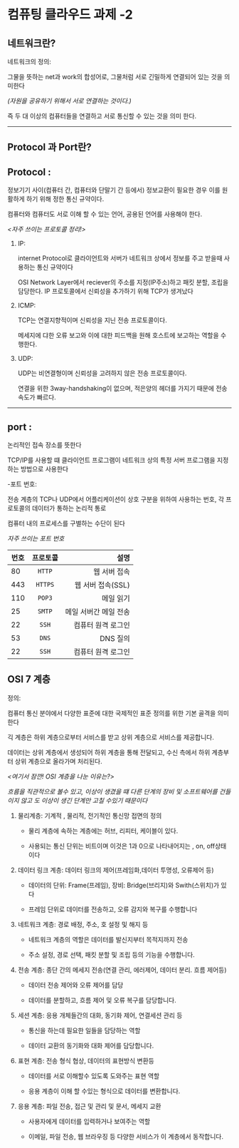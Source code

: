 컴퓨팅 클라우드 과제 -2
========================
네트워크란?
------------
네트워크의 정의: 

그물을 뜻하는 net과 work의 합성어로, 그물처럼 서로 긴밀하게 연결되어 있는 것을 의미한다

*(자원을 공유하기 위해서 서로 연결하는 것이다.)*

즉 두 대 이상의 컴퓨터들을 연결하고 서로 통신할 수 있는 것을 의미 한다.

*** 

Protocol 과 Port란?
--------------------

Protocol : 
-----------

정보기기 사이(컴퓨터 간, 컴퓨터와 단말기 간 등에서) 정보교환이 필요한 경우 이를 원활하게 하기 위해 정한 통신 규약이다.

컴퓨터와 컴퓨터도 서로 이해 할 수 있는 언어, 공용된 언어를 사용해야 한다.  

*<자주 쓰이는 프로토콜 정리!>* 

1. IP:

   internet Protocol로 클라이언트와 서버가 네트워크 상에서 정보를 주고 받을때 사용하는 통신 규약이다

   OSI Network Layer에서 reciever의 주소를 지정(IP주소)하고 패킷 분할, 조립을 담당한다. IP 프로토콜에서 신뢰성을 추가하기 위해 TCP가 생겨났다



2. ICMP:

   TCP는 연결지향적이며 신뢰성을 지닌 전송 프로토콜이다.
   
   메세지에 댜한 오류 보고와 이에 대한 피드백을 원해 호스트에 보고하는 역할을 수행한다.


4. UDP:

   UDP는 비연결형이며 신뢰성을 고려하지 않은 전송 프로토콜이다.

   연결을 위한 3way-handshaking이 없으며, 적은양의 헤더를 가지기 때문에 전송 속도가 빠르다.

   

*** 

port : 
--------
논리적인 접속 장소를 뜻한다

TCP/IP를 사용할 떄 클라이언트 프로그램이 네트워크 상의 특정 서버 프로그램을 지정하는 방법으로 사용한다


-포트 번호:

   전송 계층의 TCP나 UDP에서 어플리케이션이 상호 구분을 위하여 사용하는 번호, 각 프로토콜의 데이터가 통하는 논리적 통로
   
  컴퓨터 내의 프로세스를 구별하는 수단이 된다

  *자주 쓰이는 포트 번호*
      


| 번호 | 프로토콜 |  설명 |
|---|:---:|---:|
| 80 | `HTTP` | 웹 서버 접속 |
| 443 |  `HTTPS` | 웹 서버 접속(SSL) |
| 110 | `POP3` | 메일 읽기 |
| 25 | `SMTP` | 메일 서버간 메일 전송 |
| 22 | `SSH` | 컴퓨터 원격 로그인 |
| 53 | `DNS` | DNS 질의 |
| 22 | `SSH` | 컴퓨터 원격 로그인 |



OSI 7 계층
----------

정의:

컴퓨터 통신 분야에서 다양한 표준에 대한 국제적인 표준 정의를 위한 기본 골격을 의미한다

긱 계층은 하위 계층으로부터 서비스를 받고 상위 계층으로 서비스를 제공합니다. 

데이터는 상위 계층에서 생성되어 하위 계층을 통해 전달되고, 수신 측에서 하위 계층부터 상위 계층으로 올라가며 처리된다.

*<여기서 잠깐! OSI 계층을 나눈 이유는?>*

*흐름을 직관적으로 볼수 있고, 이상이 생겼을 떄 다른 단계의 장비 및 소프트웨어를 건들이지 않고 도 이상이 생긴 단계만 고칠 수있기 때문이다*



1. 물리계층: 기계적 , 물리적, 전기적인 통신망 접면의 정의
   + 물리 계층에 속하는 계층에는 허브, 리피터, 케이블이 있다.

   + 사용되는 통신 단위는 비트이며 이것은 1과 0으로 나타내어지는 , on, off상태이다
        

2. 데이터 링크 계층: 데이터 링크의 제어(프레임화,데이터 투명성, 오류제어 등)
   + 데이터의 단위: Frame(프레임), 장비: Bridge(브리지)와 Swith(스위치)가 있다

   + 프레임 단위로 데이터를 전송하고, 오류 감지와 복구를 수행합니다
   

3. 네트워크 계층: 경로 배정, 주소, 호 설정 및 해지 등
   + 네트워크 계층의 역할은 데이터를 발신지부터 목적지까지 전송

   + 주소 설정, 경로 선택, 패킷 분할 및 조립 등의 기능을 수행합니다.
     
4. 전송 계층: 종단 간의 메세지 전송(연결 관리, 에러제어, 데이터 분리. 흐름 제어등)

   + 데이터 전송 제어와 오류 제어를 담당

   + 데이터를 분할하고, 흐름 제어 및 오류 복구를 담당합니다.
     
5. 세션 계층: 응용 개체들간의 대화, 동기화 제어, 연결세션 관리 등

   + 통신을 하는데 필요한 일들을 담당하는 역할

   + 데이터 교환의 동기화와 대화 제어를 담당합니다.
     
6. 표현 계층: 전송 형식 협상, 데이터의 표현방식 변환등
   
   + 데이터를 서로 이해할수 있도록 도와주는 표현 역할

   + 응용 계층이 이해 할 수있는 형식으로 데이터를 변환합니다.
   
7. 응용 계층: 파일 전송, 접근 및 관리 및 문서, 메세지 교환

   + 사용자에게 데이터를 입력하거나 보여주는 역할
     
   + 이메일, 파일 전송, 웹 브라우징 등 다양한 서비스가 이 계층에서 동작합니다. 

